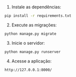 1. Instale as dependências:
```bash
pip install -r requirements.txt
```

2. Execute as migrações:
```bash
python manage.py migrate
```

3. Inicie o servidor:
```bash
python manage.py runserver
```

4. Acesse a aplicação:
```
http://127.0.0.1:8000/
